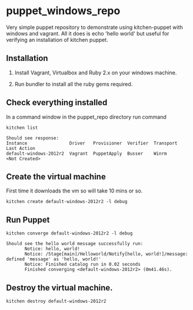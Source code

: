 # puppet_windows_repo

Very simple puppet repository to demonstrate using kitchen-puppet with windows and vagrant.
All it does is echo 'hello world' but useful for verifying an installation of kitchen puppet.

## Installation

1. Install Vagrant, Virtualbox and Ruby 2.x on your windows machine.

2. Run bundler to install all the ruby gems required.


## Check everything installed

In a command window in the puppet_repo directory run command

```
kitchen list

Should see response:
Instance                Driver   Provisioner  Verifier  Transport  Last Action
default-windows-2012r2  Vagrant  PuppetApply  Busser    Winrm      <Not Created>
```
## Create the virtual machine

First time it downloads the vm so will take 10 mins or so.

```
kitchen create default-windows-2012r2 -l debug
```
## Run Puppet
```
kitchen converge default-windows-2012r2 -l debug

Should see the hello world message successfully run:
       Notice: hello, world!
       Notice: /Stage[main]/Helloworld/Notify[hello, world!]/message: defined 'message' as 'hello, world!'
       Notice: Finished catalog run in 0.02 seconds
       Finished converging <default-windows-2012r2> (0m41.46s).
```
## Destroy the virtual machine.
```
kitchen destroy default-windows-2012r2
```